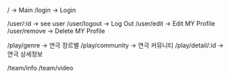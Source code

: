 / -> Main
/login -> Login

/user/:id -> see user
/user/logout -> Log Out
/user/edit -> Edit MY Profile
/user/remove -> Delete MY Profile

/play/genre -> 연극 장르별
/play/community -> 연극 커뮤니티
/play/detail/:id -> 연극 상세정보

/team/info
/team/video